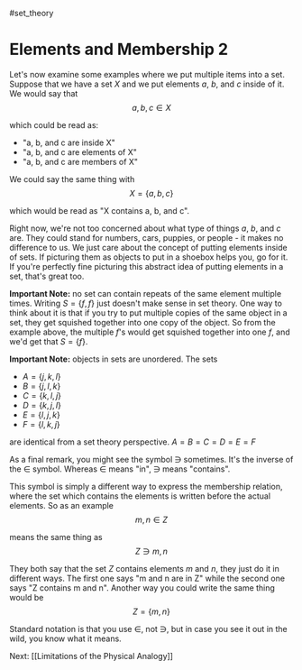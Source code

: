 #set_theory 
# Elements and Membership 2
Let's now examine some examples where we put multiple items into a set. Suppose that we have a set $X$ and we put elements $a$, $b$, and $c$ inside of it. We would say that $$a, b, c \in X$$

which could be read as:
- "a, b, and c are inside X"
- "a, b, and c are elements of X"
- "a, b, and c are members of X"

We could say the same thing with $$X = \{a, b, c\}$$

which would be read as "X contains a, b, and c".

Right now, we're not too concerned about what type of things $a$, $b$, and $c$ are. They could stand for numbers, cars, puppies, or people - it makes no difference to us. We just care about the concept of putting elements inside of sets. If picturing them as objects to put in a shoebox helps you, go for it. If you're perfectly fine picturing this abstract idea of putting elements in a set, that's great too.

**Important Note:** no set can contain repeats of the same element multiple times. Writing $S = \{f, f\}$ just doesn't make sense in set theory. One way to think about it is that if you try to put multiple copies of the same object in a set, they get squished together into one copy of the object. So from the example above, the multiple $f$'s would get squished together into one $f$, and we'd get that $S = \{f\}$.

**Important Note:** objects in sets are unordered. The sets

- $A = \{j, k, l\}$
- $B = \{j, l, k\}$
- $C = \{k, l, j\}$
- $D = \{k, j, l\}$
- $E = \{l, j, k\}$
- $F = \{l, k, j\}$

are identical from a set theory perspective. $A = B = C = D = E = F$

As a final remark, you might see the symbol $\ni$ sometimes. It's the inverse of the $\in$ symbol. Whereas $\in$ means "in", $\ni$ means "contains".

This symbol is simply a different way to express the membership relation, where the set which contains the elements is written before the actual elements. So as an example $$m, n \in Z$$

means the same thing as $$Z \ni m, n$$

They both say that the set $Z$ contains elements $m$ and $n$, they just do it in different ways. The first one says "m and n are in Z" while the second one says "Z contains m and n". Another way you could write the same thing would be $$Z = \{m, n\}$$

Standard notation is that you use $\in$, not $\ni$, but in case you see it out in the wild, you know what it means.

Next: [[Limitations of the Physical Analogy]]
